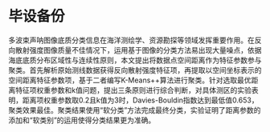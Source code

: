 # 毕设备份
多波束声呐图像底质分类信息在海洋测绘学、资源勘探等领域发挥重要作用。在反向散射强度图像质量不佳情况下，运用基于图像的分类方法易出现大量噪点，依据海底底质分布区域性与连续性原则，本文提出将数据点空间距离作为特征参数参与聚类。首先解析原始测线数据获得反向散射强度特征项，再提取以空间坐标表示的空间距离特征参数项，基于二者编写K-Means++算法进行聚类。针对选取最优距离特征项权重参数和k值问题，提出三条原则进行综合判断，对具体测区的实验表明，距离项权重参数取0.2且k值为3时，Davies-Bouldin指数达到最低值0.653，聚类效果最佳。聚类结果使用“软分类”方法完成最终分类，实验证明了距离参数的添加和“软类别”的运用使得分类结果更为准确。

